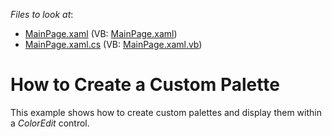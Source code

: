 <!-- default file list -->
*Files to look at*:

* [MainPage.xaml](./CS/ColorEdit_CustomPalette/MainPage.xaml) (VB: [MainPage.xaml](./VB/ColorEdit_CustomPalette/MainPage.xaml))
* [MainPage.xaml.cs](./CS/ColorEdit_CustomPalette/MainPage.xaml.cs) (VB: [MainPage.xaml.vb](./VB/ColorEdit_CustomPalette/MainPage.xaml.vb))
<!-- default file list end -->
# How to Create a Custom Palette


<p>This example shows how to create custom palettes and display them within a <i>ColorEdit</i> control.<br />
</p>

<br/>


